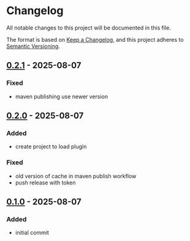 # Changelog

All notable changes to this project will be documented in this file.

The format is based on [Keep a Changelog](https://keepachangelog.com/en/1.1.0/),
and this project adheres to [Semantic Versioning](https://semver.org/spec/v2.0.0.html).

## [0.2.1] - 2025-08-07

### Fixed

- maven publishing use newer version

## [0.2.0] - 2025-08-07

### Added

- create project to load plugin

### Fixed

- old version of cache in maven publish workflow
- push release with token

## [0.1.0] - 2025-08-07

### Added

- initial commit


[0.2.1]: https://github.com/Zorin95670/spring-plugin-loader/compare/v0.2.0...v0.2.1
[0.2.0]: https://github.com/Zorin95670/spring-plugin-loader/compare/v0.1.0...v0.2.0
[0.1.0]: https://github.com/Zorin95670/spring-plugin-loader/releases/tag/v0.1.0
